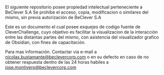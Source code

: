 El siguiente repositorio posee propiedad intelectual perteneciente a BeClever S.A
Se prohibe el acceso, copia, modificacion o similares del mismo, sin previa autorización de BeClever S.A

Este es un documento el cual posee esquejes de codigo fuente de CleverChallenge, cuyo objetivo es facilitar la visualizacion de la interacción entre las distantas partes del mismo, con asistencia del visualizador grafico de Obsidian, con fines de capacitación.

Para mas información. Contactar via e-mail a nicolas.bustamante@beclevercorp.com o en su defecto en caso de no obtener respuesta dentro de las 24 horas habiles a jose.montivero@beclevercorp.com
